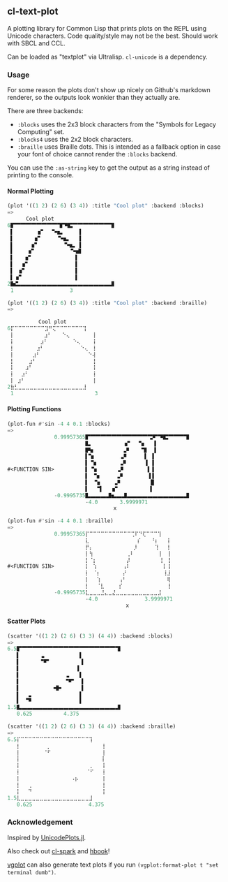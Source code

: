 ## cl-text-plot
A plotting library for Common Lisp that prints plots on the REPL using Unicode characters. Code quality/style may not be the best. Should work with SBCL and CCL.

Can be loaded as "textplot" via Ultralisp. `cl-unicode` is a dependency.

### Usage
For some reason the plots don't show up nicely on Github's markdown renderer, so the outputs look wonkier than they actually are.

There are three backends:
* `:blocks`  uses the 2x3 block characters from the "Symbols for Legacy Computing" set.
* `:blocks4`  uses the 2x2 block characters.
* `:braille` uses Braille dots. This is intended as a fallback option in case your font of choice cannot render the `:blocks` backend.

You can use the `:as-string` key to get the output as a string instead of printing to the console.

#### Normal Plotting
```lisp
(plot '((1 2) (2 6) (3 4)) :title "Cool plot" :backend :blocks)
=>
      Cool plot
6🬕🬂🬂🬂🬂🬂🬂🬂🬂🬨🬊🬴🬂🬂🬂🬂🬂🬂🬂🬨
 ▌       🬦🬀  🬈🬱     ▐
 ▌      🬦🬀     🬈🬱   ▐
 ▌     🬦🬀        🬈🬱 ▐
 ▌    🬦🬀           🬈🬻
 ▌   🬦🬀             ▐
 ▌  🬦🬀              ▐
 ▌ 🬦🬀               ▐
 ▌🬦🬀                ▐
2🬺🬮🬭🬭🬭🬭🬭🬭🬭🬭🬭🬭🬭🬭🬭🬭🬭🬭🬭🬷
 1                  3
 ```

```lisp
(plot '((1 2) (2 6) (3 4)) :title "Cool plot" :backend :braille)
=>

          Cool plot
6⡏⠉⠉⠉⠉⠉⠉⠉⠉⣹⠛⢍⠉⠉⠉⠉⠉⠉⠉⢹
 ⡇⠀⠀⠀⠀⠀⠀⠀ ⣰⠃⠀ ⠀⠑⢄ ⠀⠀⠀⠀⠀⢸
 ⡇⠀⠀⠀⠀⠀⠀ ⣰⠃⠀⠀  ⠀⠀⠀⠑⢄⠀⠀⠀⢸
 ⡇⠀⠀⠀⠀⠀ ⣰⠃⠀⠀⠀  ⠀⠀⠀⠀⠀⠑⢄⠀⢸
 ⡇⠀⠀⠀⠀ ⣰⠃⠀⠀⠀⠀  ⠀⠀⠀⠀⠀⠀⠀⠑⢼
 ⡇⠀⠀⠀ ⣰⠃⠀⠀⠀⠀⠀  ⠀⠀⠀⠀⠀⠀⠀⠀⢸
 ⡇⠀⠀ ⣰⠃⠀⠀⠀⠀⠀⠀  ⠀⠀⠀⠀⠀⠀⠀⠀⢸
 ⡇⠀ ⣰⠃⠀⠀⠀⠀⠀⠀⠀  ⠀⠀⠀⠀⠀⠀⠀⠀⢸
 ⡇ ⣰⠃⠀⠀⠀⠀⠀⠀⠀⠀  ⠀⠀⠀⠀⠀⠀⠀⠀⢸
2⣷⣃⣀⣀⣀⣀⣀⣀⣀⣀⣀⣀⣀⣀⣀⣀⣀⣀⣀⣸
 1                          3
```

#### Plotting Functions
```lisp
(plot-fun #'sin -4 4 0.1 :blocks)
=>
               0.99957365🬕🬂🬂🬂🬂🬂🬂🬂🬂🬂🬂🬂🬡🬆🬊🬴🬂🬂🬂🬨
                         🬲           🬔  🬁🬓  ▐
                         🬝🬓         🬘    🬨  ▐
                         ▌🬧        🬞🬄     ▌ ▐
                         ▌🬁🬓       🬘      ▐ ▐
#<FUNCTION SIN>          ▌ 🬧      🬞🬄       ▌▐
                         ▌ 🬁🬓     🬘        ▐▐
                         ▌  🬧    🬞🬄         █
                         ▌  🬁▌   🬔          ▐
               -0.9995735🬲🬭🬭🬭🬷🬱🬭🬷🬭🬭🬭🬭🬭🬭🬭🬭🬭🬭🬭🬷
                         -4.0       3.9999971
                                  x
```
```lisp
(plot-fun #'sin -4 4 0.1 :braille)
=>
               0.99957365⡏⠉⠉⠉⠉⠉⠉⠉⠉⠉⠉⠉⢉⠏⠙⢏⠉⠉⠉⢹
                         ⣇⠀⠀⠀ ⠀⠀⠀⠀⠀ ⠀⠀⠀⡎  ⠀⠘⡆⠀⠀⢸
                         ⡟⡄⠀⠀ ⠀⠀⠀⠀⠀ ⠀⠀⡸⠀  ⠀⠀⢹⠀⠀⢸
                         ⡇⢳⠀⠀ ⠀⠀⠀⠀⠀⠀⢀⠇  ⠀⠀⠀⠀⠀⡇⠀⢸
                         ⡇⠈⡆⠀ ⠀⠀⠀⠀⠀⠀⡼⠀  ⠀⠀⠀⠀⠀⢸⠀⢸
#<FUNCTION SIN>          ⡇⠀⢱⠀⠀ ⠀⠀⠀⠀⢠⠇⠀  ⠀⠀⠀⠀⠀⠀⡇⢸
                         ⡇⠀⠈⡆⠀ ⠀⠀⠀⠀⡜⠀ ⠀ ⠀⠀⠀⠀⠀⠀⢸⣸
                         ⡇⠀⠀⢱⠀⠀ ⠀⠀⢠⠃ ⠀⠀ ⠀⠀⠀⠀⠀⠀⠀⢿
                         ⡇⠀⠀⠈⣇⠀ ⠀⠀⡎⠀ ⠀⠀ ⠀⠀⠀⠀⠀⠀⠀⢸
               -0.9995735⣇⣀⣀⣀⣘⣄⣀⣜⣀⣀⣀⣀⣀⣀⣀⣀⣀⣀⣀⣸
                         -4.0               3.9999971
                                      x
```

#### Scatter Plots
```lisp
(scatter '((1 2) (2 6) (3 3) (4 4)) :backend :blocks)
=>
6.5🬕🬂🬂🬂🬂🬂🬂🬂🬂🬂🬂🬂🬂🬂🬂🬂🬂🬂🬂🬨
   ▌       🬏          ▐
   ▌      🬁🬆          ▐
   ▌                  ▐
   ▌               🬏  ▐
   ▌              🬁🬆  ▐
   ▌          🬇🬛      ▐
   ▌  🬞               ▐
   ▌  🬊               ▐
1.5🬲🬭🬭🬭🬭🬭🬭🬭🬭🬭🬭🬭🬭🬭🬭🬭🬭🬭🬭🬷
   0.625          4.375
```
```lisp
(scatter '((1 2) (2 6) (3 3) (4 4)) :backend :braille)
=>
6.5⡏⠉⠉⠉⠉⠉⠉⠉⠉⠉⠉⠉⠉⠉⠉⠉⠉⠉⠉⢹
   ⡇⠀⠀⠀⠀⠀⠀⠀⡀⠀⠀⠀⠀⠀⠀⠀⠀    ⠀⠀⢸
   ⡇⠀⠀⠀⠀⠀⠀⠈⠋⠀⠀⠀⠀⠀⠀⠀⠀    ⠀⠀⢸
   ⡇⠀⠀⠀⠀⠀⠀⠀⠀⠀⠀⠀⠀⠀⠀    ⠀⠀ ⠀⢸
   ⡇⠀⠀⠀⠀⠀⠀⠀⠀⠀⠀    ⠀⠀⠀⠀⠀⡀⠀⠀⢸
   ⡇⠀⠀⠀⠀⠀⠀⠀⠀⠀⠀    ⠀⠀⠀⠀⠈⠋⠀⠀⢸
   ⡇⠀⠀⠀⠀⠀⠀⠀⠀    ⠀⠀⠠⡦⠀⠀⠀⠀⠀⠀⢸
   ⡇⠀⠀⢀⠀⠀⠀⠀⠀⠀⠀    ⠀⠀⠀⠀⠀⠀⠀⠀⢸
   ⡇⠀⠀⠙⠀⠀⠀⠀⠀⠀⠀⠀⠀    ⠀⠀⠀⠀⠀⠀⢸
1.5⣇⣀⣀⣀⣀⣀⣀⣀⣀⣀⣀⣀⣀⣀⣀⣀⣀⣀⣀⣸
   0.625                  4.375
```

### Acknowledgement
Inspired by [UnicodePlots.jl](https://github.com/JuliaPlots/UnicodePlots.jl).

Also check out [cl-spark](https://github.com/tkych/cl-spark) and [hbook](https://github.com/eigenhombre/hbook)!

[vgplot](https://github.com/volkers/vgplot) can also generate text plots if you run `(vgplot:format-plot t "set terminal dumb")`.
